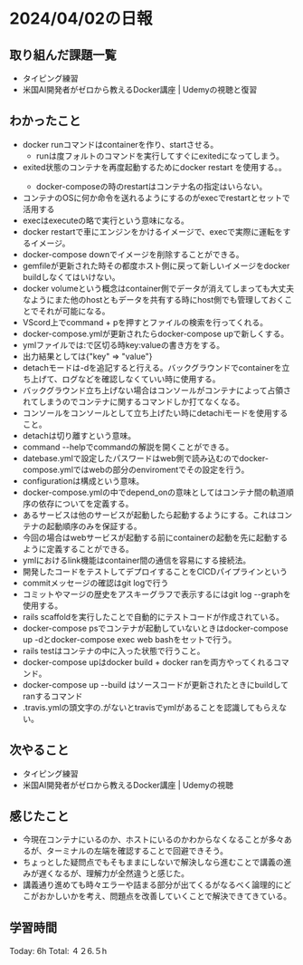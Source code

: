 # 2024/04/02の日報
## 取り組んだ課題一覧
* タイピング練習
* 米国AI開発者がゼロから教えるDocker講座 | Udemyの視聴と復習
## わかったこと
* docker runコマンドはcontainerを作り、startさせる。
  *  runは度フォルトのコマンドを実行してすぐにexitedになってしまう。 
* exited状態のコンテナを再度起動するためにdocker restart <container>を使用する。。
  *  docker-composeの時のrestartはコンテナ名の指定はいらない。
*  コンテナのOSに何か命令を送れるようにするのがexecでrestartとセットで活用する
  *  execはexecuteの略で実行という意味になる。
  *  docker restartで車にエンジンをかけるイメージで、execで実際に運転をするイメージ。
*  docker-compose downでイメージを削除することができる。
*  gemfileが更新された時その都度ホスト側に戻って新しいイメージをdocker buildしなくてはいけない。
*  docker volumeという概念はcontainer側でデータが消えてしまっても大丈夫なようにまた他のhostともデータを共有する時にhost側でも管理しておくことでそれが可能になる。
*  VScord上でcommand + pを押すとファイルの検索を行ってくれる。
*  docker-compose.ymlが更新されたらdocker-compose upで新しくする。
*  ymlファイルでは:で区切る時key:valueの書き方をする。
 * 出力結果としては{"key" => "value"}
* detachモードは-dを追記すると行える。バックグラウンドでcontainerを立ち上げて、ログなどを確認しなくていい時に使用する。
 * バックグラウンド立ち上げない場合はコンソールがコンテナによって占領されてしまうのでコンテナに関するコマンドしか打てなくなる。
 * コンソールをコンソールとして立ち上げたい時にdetachiモードを使用すること。 
 *  detachは切り離すという意味。
*  command --helpでcommandの解説を開くことができる。
*  datebase.ymlで設定したパスワードはweb側で読み込むのでdocker-compose.ymlではwebの部分のenviromentでその設定を行う。
*  configurationは構成という意味。
*  docker-compose.ymlの中でdepend_onの意味としてはコンテナ間の軌道順序の依存についてを定義する。
 * あるサービスは他のサービスが起動したら起動するようにする。これはコンテナの起動順序のみを保証する。
 * 今回の場合はwebサービスが起動する前にcontainerの起動を先に起動するように定義することができる。
*  ymlにおけるlink機能はcontainer間の通信を容易にする接続法。
*  開発したコードをテストしてデプロイすることをCICDパイプラインという
*  commitメッセージの確認はgit logで行う
 * コミットやマージの歴史をアスキーグラフで表示するにはgit log --graphを使用する。
* rails scaffoldを実行したことで自動的にテストコードが作成されている。
* docker-compose psでコンテナが起動していないときはdocker-compose up -dとdocker-compose exec web bashをセットで行う。
* rails testはコンテナの中に入った状態で行うこと。
* docker-compose upはdocker build + docker ranを両方やってくれるコマンド。
* docker-compose up --build はソースコードが更新されたときにbuildしてranするコマンド
* .travis.ymlの頭文字の.がないとtravisでymlがあることを認識してもらえない。
## 次やること
* タイピング練習
* 米国AI開発者がゼロから教えるDocker講座 | Udemyの視聴
## 感じたこと
* 今現在コンテナにいるのか、ホストにいるのかわからなくなることが多々あるが、ターミナルの左端を確認することで回避できそう。
* ちょっとした疑問点でもそもままにしないで解決しなら進むことで講義の進みが遅くなるが、理解力が全然違うと感じた。
* 講義通り進めても時々エラーや詰まる部分が出てくるがなるべく論理的にどこがおかしいかを考え、問題点を改善していくことで解決できてきている。

##  学習時間
Today: 6h
Total: ４２6.５h
